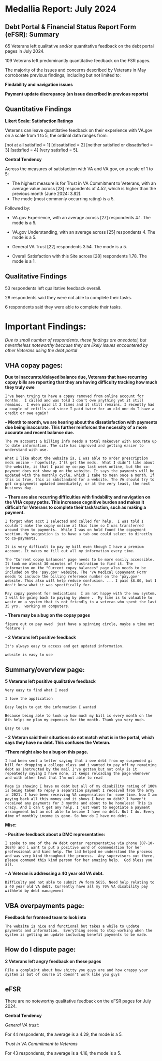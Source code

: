 # Medallia Report: July 2024

## Debt Portal & Financial Status Report Form (eFSR): Summary

65 Veterans left qualitative and/or quantitative feedback on the debt portal pages in July 2024.

109 Veterans left predominantly quantitative feedback on the FSR pages. 

The majority of the issues and concerns described by Veterans in May corroborate previous findings, including but not limited to:

**Findability and navigation issues** 

**Payment update discrepancy (an issue described in previous reports)**


## Quantitative Findings

**Likert Scale: Satisfaction Ratings**


Veterans can leave quantitative feedback on their experience with VA.gov on a scale from 1 to 5, the ordinal data ranges from:

[not at all satisfied = 1] 
[dissatisfied = 2] 
[neither satisfied or dissatisfied = 3] 
[satisfied = 4] 
[very satisfied = 5].

**Central Tendency**


Across the measures of satisfaction with VA and VA.gov, on a scale of 1 to 5:

-   The highest measure is for Trust in VA Commitment to Veterans, with an average value across [23] respondents of 4.52, which is higher than the previous month (June 2024: 3.82).
-   The mode (most commonly occurring rating) is a 5.

Followed by:

-   VA.gov Experience, with an average across [27] respondents 4.1. The mode is a 5.
-   VA.gov Understanding, with an average across [25] respondents 4. The mode is a 5.

-   General VA Trust [22] respondents 3.54. The mode is a 5.

-   Overall Satisfaction with this Site across [28] respondents 1.78. The mode is a 1.

## Qualitative Findings


53 respondents left qualitative feedback overall.

28 respondents said they were not able to complete their tasks.

6 respondents said they were able to complete their tasks.

# Important Findings:

*Due to small number of respondents, these findings are anecdotal, but nevertheless noteworthy because they are likely issues encountered by other Veterans using the debt portal*

## VHA copay pages:

   **Due to inaccurate/delayed balance due, Veterans that have recurring copay bills are reporting that they are having difficulty tracking how much they truly owe**

`I've been trying to have a copay removed from online account for months.  I called and was told I don't owe anything yet it still remains.  I even paid it 2 times and it still remains. I recently had a couple of refills and since I paid twice for an old one do I have a credit or owe again?`

**-   Month to month, we are hearing about the dissatisfaction with payments due being inaccurate. This further reinforces the necessity of a more accurate and recent balance due.**

`The VA accounts & billing info needs a total makeover with accurate up to date information. The site has improved and getting easier to understand with use.`

`What I like about the website is, I was able to order prescription meds online - hopefully, I'll get the meds.  What I didn't like about the website, is that I paid my co-pay last week online, but the co-payment does not show up on the website. It says the payments will be updated with the monthly cycle, which I take to mean once a month. If this is true, this is substandard for a website. The VA should try to get co-payments updated immediately, or at the very least, the next business day.`

**-   There are also recurring difficulties with findability and navigation on the VHA copay paths. This increases cognitive burden and makes it difficult for Veterans to complete their task/action, such as making a payment.**

`I forgot what acct I selected and called for help.  I was told I couldn't make the copay online at this time so I was transferred around then to payments.  While I was on hold found the copayment section. My suggestion is to have a tab one could select to directly to co-payments.`

`It is very difficult to pay my bill even though I have a premium account. It makes me fill out all my information every time.`

`The "Current copay balances" page needs to be more easily accessible. It took me almost 30 minutes of frustration to find it. The information on the "Current copay balances" page also needs to be included on the 'pay.gov' website. The 'VA Medical Copayment Form' needs to include the billing reference number on the 'pay.gov' website. This also will help reduce confusion. ... I paid $8.00, but I don't know what it was specifically for.`

`Pay copay payment for medications  I am not happy with the new system.  I will be going back to paying by phone .  My time is to valuable to waste on a system that is not friendly to a veteran who spent the last 35 yrs.  working on computers.`

**-   There may be a bug on the copay pages**

`figure out co pay owed  just have a spinning circle, maybe a time out feature ?`

**-   2 Veterans left positive feedback**

`It's always easy to access and get updated information.`

`website is easy to use`

## Summary/overview page:

   **5 Veterans left positive  qualitative feedback**

`Very easy to find what I need`

`I love the application`

`Easy login to get the information I wanted`

`Because being able to look up how much my bill is every month on the 8th helps me plan my expenses for the month. Thank you very much.`

`Easy to use`

**-   2 Veteran said their situations do not match what is in the portal, which says they have no debt. This confuses the Veteran.**

***There might also be a bug on this page.**

`I had been sent a letter saying that i owe debt from my suspended gi bill for dropping a college class and i wanted to pay off my remaining debt as instructed by the mail I've gotten but not only is it repeatedly saying I have none, it keeps reloading the page whenever and with other text that I'm not able to read`

`Page is showing I have no debt but all of my disability rating of 100% is being taken to repay a separation payment I received from the army in 2021. I have been receiving VA compensation for some time. Now I am paying back all this money and it shows I have no debt? I haven't received any payments for 3 months and about to be homeless! This is crazy. And I can t get any help. I just want to negotiate a payment arrangement but am not able to become I have no debt. But I do. Every dime of monthly income is gone. So how do I have no debt.`

**Misc:**

**-   Positive feedback about a DMC representative:**

`I spoke to one of the VA debt center representative via phone (07-10-2024) and i want to put a positive word of commendation for her professional and kind help. The lad helped me understand the process and was very kind throughout the process.  Any supervisors out there, please commend this kind person for her amazing help.  God bless you all.`

**-   A Veteran is addressing a 40 year old VA debt.**

`Difficulty and not able to submit VA form 5655. Need help relating to a 40 year old VA debt. Currently have all my 70% VA disability pay withheld by debt management`

## VBA overpayments page:

   **Feedback for frontend team to look into**

`The website is nice and functional but takes a while to update payments and information.  Everything seems to stop working when the system is getting an update including benefit payments to be made.`

## How do I dispute page:

   **2 Veterans left angry feedback on these pages**

`File a complaint about how shitty you guys are and how crappy your system is but of course it doesn't work like you guys`

## eFSR

There are no noteworthy qualitative feedback on the eFSR pages for July 2024.

**Central Tendency**

*General VA trust:*

For 44 respondents, the average is a 4.29, the mode is a 5.

*Trust in VA Commitment to Veterans*

For 43 respondents, the average is a 4.16, the mode is a 5.
